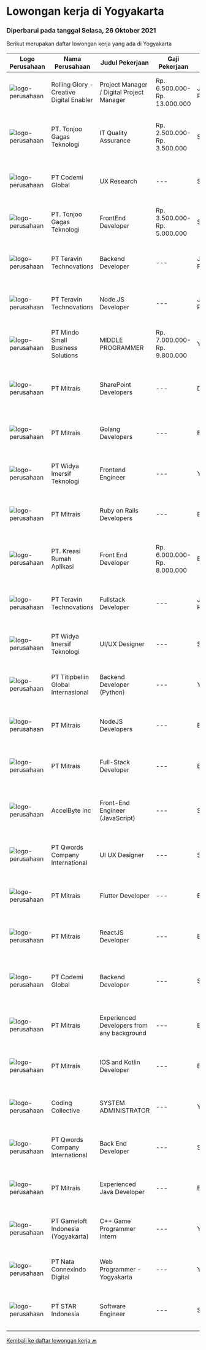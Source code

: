 
  # Lowongan kerja di Yogyakarta

  ### Diperbarui pada tanggal Selasa, 26 Oktober 2021

  Berikut merupakan daftar lowongan kerja yang ada di Yogyakarta

  |Logo Perusahaan | Nama Perusahaan | Judul Pekerjaan | Gaji Pekerjaan | Lokasi | Deskripsi | Tanggal diunggah | Pranala |
  | -------------- | --------------- | --------------- | --------- | --------- | -------------- | ------- | ----------- |
  |![logo-perusahaan](https://image-service-cdn.seek.com.au/102dca1c75fb558e6532d8df396235b956dd0e8e/ee4dce1061f3f616224767ad58cb2fc751b8d2dc)|Rolling Glory - Creative Digital Enabler|Project Manager / Digital Project Manager|Rp. 6.500.000-Rp. 13.000.000|Jakarta Raya|Rolling Glory is looking for a Project Manager role, who:  has experience in managing digital project and team to make sure the result is delivered in...|Senin, 25 Oktober 2021|https://www.jobstreet.co.id/id/job/project-manager-digital-project-manager-3667539?token=0~baa02511-acb5-4bd5-ab06-00f601e48821&sectionRank=1&jobId=jobstreet-id-job-3667539|
|![logo-perusahaan](https://image-service-cdn.seek.com.au/a083bcf6cafe02d372853a92180973ccc0b39376/ee4dce1061f3f616224767ad58cb2fc751b8d2dc)|PT. Tonjoo Gagas Teknologi|IT Quality Assurance|Rp. 2.500.000-Rp. 3.500.000|Sleman|✔ Requirement: Minimal berpendidikan Diploma (D3) / Sarjana (S1), lulusan teknik informatika atau sistem informasi diutamakan Usia maksimal 30 tahun....|Senin, 25 Oktober 2021|https://www.jobstreet.co.id/id/job/it-quality-assurance-3660374?token=0~baa02511-acb5-4bd5-ab06-00f601e48821&sectionRank=2&jobId=jobstreet-id-job-3660374|
|![logo-perusahaan](https://image-service-cdn.seek.com.au/8149326804c05fbb07b7e748fec1155fc8788f12/ee4dce1061f3f616224767ad58cb2fc751b8d2dc)|PT Codemi Global|UX Research|---|Sleman|Yogyakarya Placement.KEY RESPONSIBILITIES Mencari tau masalah yang dialami oleh user yang berkaitan dengan tactical (flow, bentuk design, tulisan di...|Senin, 25 Oktober 2021|https://www.jobstreet.co.id/id/job/ux-research-3653769?token=0~baa02511-acb5-4bd5-ab06-00f601e48821&sectionRank=3&jobId=jobstreet-id-job-3653769|
|![logo-perusahaan](https://image-service-cdn.seek.com.au/a083bcf6cafe02d372853a92180973ccc0b39376/ee4dce1061f3f616224767ad58cb2fc751b8d2dc)|PT. Tonjoo Gagas Teknologi|FrontEnd Developer|Rp. 3.500.000-Rp. 5.000.000|Sleman|✔ Kualifikasi: Minimal pendidikan Diploma (D3) / Sarjana (S1) Minimal Pengalaman 2 tahun di bidang Front-End Developer Menguasai secara tuntas: HTML,...|Senin, 25 Oktober 2021|https://www.jobstreet.co.id/id/job/frontend-developer-3660498?token=0~baa02511-acb5-4bd5-ab06-00f601e48821&sectionRank=4&jobId=jobstreet-id-job-3660498|
|![logo-perusahaan](https://image-service-cdn.seek.com.au/00c5fccd7e7da99c6c551506f244b709f37b24cb/ee4dce1061f3f616224767ad58cb2fc751b8d2dc)|PT Teravin Technovations|Backend Developer|---|Jakarta Raya|We are looking for a Java Developer with experience in building high-performing, scalable, enterprise-grade applications. You will be part of a...|Senin, 25 Oktober 2021|https://www.jobstreet.co.id/id/job/backend-developer-3667185?token=0~baa02511-acb5-4bd5-ab06-00f601e48821&sectionRank=5&jobId=jobstreet-id-job-3667185|
|![logo-perusahaan](https://image-service-cdn.seek.com.au/00c5fccd7e7da99c6c551506f244b709f37b24cb/ee4dce1061f3f616224767ad58cb2fc751b8d2dc)|PT Teravin Technovations|Node.JS Developer|---|Jakarta Pusat|Requirements: Minimum 1 year experience in using Node.Js Good in English Creative Person, problem solving, good attitude, eager to learn Able to...|Senin, 25 Oktober 2021|https://www.jobstreet.co.id/id/job/node-js-developer-3667187?token=0~baa02511-acb5-4bd5-ab06-00f601e48821&sectionRank=6&jobId=jobstreet-id-job-3667187|
|![logo-perusahaan](https://image-service-cdn.seek.com.au/a8b7414271193c78b34706ef4a735adc855d252d/ee4dce1061f3f616224767ad58cb2fc751b8d2dc)|PT Mindo Small Business Solutions|MIDDLE PROGRAMMER|Rp. 7.000.000-Rp. 9.800.000|Yogyakarta|Expertise in one of these programming languages is a must (python, PHP or Golang). Good analytical skills and ability to follow the...|Senin, 25 Oktober 2021|https://www.jobstreet.co.id/id/job/middle-programmer-3667753?token=0~baa02511-acb5-4bd5-ab06-00f601e48821&sectionRank=7&jobId=jobstreet-id-job-3667753|
|![logo-perusahaan](https://image-service-cdn.seek.com.au/969b0c47f133a1e0155056a5d964c63953dd6304/ee4dce1061f3f616224767ad58cb2fc751b8d2dc)|PT Mitrais|SharePoint Developers|---|Denpasar|Build your Career with Mitrais ! We're looking for experienced SharePoint Developers to be part of our team  What will you be doing? Develop REST APIs...|Selasa, 26 Oktober 2021|https://www.jobstreet.co.id/id/job/sharepoint-developers-3668382?token=0~baa02511-acb5-4bd5-ab06-00f601e48821&sectionRank=8&jobId=jobstreet-id-job-3668382|
|![logo-perusahaan](https://image-service-cdn.seek.com.au/969b0c47f133a1e0155056a5d964c63953dd6304/ee4dce1061f3f616224767ad58cb2fc751b8d2dc)|PT Mitrais|Golang Developers|---|Bali|Build your Career with Mitrais!We're looking for experienced Golang Developers to be part of our team. What will you be doing? Liaising with...|Minggu, 24 Oktober 2021|https://www.jobstreet.co.id/id/job/golang-developers-3659419?token=0~baa02511-acb5-4bd5-ab06-00f601e48821&sectionRank=9&jobId=jobstreet-id-job-3659419|
|![logo-perusahaan](https://image-service-cdn.seek.com.au/d13618e6117b623ed509a1d69a40fb81c7b188eb/ee4dce1061f3f616224767ad58cb2fc751b8d2dc)|PT Widya Imersif Teknologi|Frontend Engineer|---|Yogyakarta|Tanggung jawab: Menuliskan kode website menggunakan JavaScript, CSS atau HTML Memastikan tidak ada bug dalam website atau aplikasi yang sedang...|Minggu, 24 Oktober 2021|https://www.jobstreet.co.id/id/job/frontend-engineer-3660076?token=0~baa02511-acb5-4bd5-ab06-00f601e48821&sectionRank=10&jobId=jobstreet-id-job-3660076|
|![logo-perusahaan](https://image-service-cdn.seek.com.au/969b0c47f133a1e0155056a5d964c63953dd6304/ee4dce1061f3f616224767ad58cb2fc751b8d2dc)|PT Mitrais|Ruby on Rails Developers|---|Bali|Build your Career with Mitrais ! We're urgently looking for experienced Ruby On Rails  Developers to be part of our team for an immediate...|Minggu, 24 Oktober 2021|https://www.jobstreet.co.id/id/job/ruby-on-rails-developers-3659417?token=0~baa02511-acb5-4bd5-ab06-00f601e48821&sectionRank=11&jobId=jobstreet-id-job-3659417|
|![logo-perusahaan](https://image-service-cdn.seek.com.au/13f7466ed464c1e6442064fa0564efac70e6da12/ee4dce1061f3f616224767ad58cb2fc751b8d2dc)|PT. Kreasi Rumah Aplikasi|Front End Developer|Rp. 6.000.000-Rp. 8.000.000|Bantul|Memiliki pengalaman 2-5 tahun dalam pengembangan Front End Sangat memahami konsep HTML, CSS, dan Javascript Berpengalaman dalam menggunakan...|Minggu, 24 Oktober 2021|https://www.jobstreet.co.id/id/job/front-end-developer-3660179?token=0~baa02511-acb5-4bd5-ab06-00f601e48821&sectionRank=12&jobId=jobstreet-id-job-3660179|
|![logo-perusahaan](https://image-service-cdn.seek.com.au/00c5fccd7e7da99c6c551506f244b709f37b24cb/ee4dce1061f3f616224767ad58cb2fc751b8d2dc)|PT Teravin Technovations|Fullstack Developer|---|Jakarta Raya|We are looking for a Senior Java Developer with experience in building high-performing, scalable, enterprise-grade applications. You will be part of a...|Senin, 25 Oktober 2021|https://www.jobstreet.co.id/id/job/fullstack-developer-3667111?token=0~baa02511-acb5-4bd5-ab06-00f601e48821&sectionRank=13&jobId=jobstreet-id-job-3667111|
|![logo-perusahaan](https://image-service-cdn.seek.com.au/d13618e6117b623ed509a1d69a40fb81c7b188eb/ee4dce1061f3f616224767ad58cb2fc751b8d2dc)|PT Widya Imersif Teknologi|UI/UX Designer|---|Sleman|Job Description:1. Create an intuitive user interface for an embedded system2. Translate a wireframe/flow/idea into a usable user interface3. Create...|Minggu, 24 Oktober 2021|https://www.jobstreet.co.id/id/job/ui-ux-designer-3660084?token=0~baa02511-acb5-4bd5-ab06-00f601e48821&sectionRank=14&jobId=jobstreet-id-job-3660084|
|![logo-perusahaan](https://image-service-cdn.seek.com.au/46f2a6c5f5cdcf5443b0962389c0b472c3ea49f5/ee4dce1061f3f616224767ad58cb2fc751b8d2dc)|PT Titipbeliin Global Internasional|Backend Developer (Python)|---|Yogyakarta|Job Responsibilities:● Participate in the entire application lifecycle, focusing on coding and debugging● Write clean code to develop functional web...|Minggu, 24 Oktober 2021|https://www.jobstreet.co.id/id/job/backend-developer-python-3659545?token=0~baa02511-acb5-4bd5-ab06-00f601e48821&sectionRank=15&jobId=jobstreet-id-job-3659545|
|![logo-perusahaan](https://image-service-cdn.seek.com.au/969b0c47f133a1e0155056a5d964c63953dd6304/ee4dce1061f3f616224767ad58cb2fc751b8d2dc)|PT Mitrais|NodeJS Developers|---|Bali|Build your Career with Mitrais! We're urgently looking for experienced NodeJS Developers to be part of our team for an immediate start.Our client is a...|Minggu, 24 Oktober 2021|https://www.jobstreet.co.id/id/job/nodejs-developers-3659423?token=0~baa02511-acb5-4bd5-ab06-00f601e48821&sectionRank=16&jobId=jobstreet-id-job-3659423|
|![logo-perusahaan](https://image-service-cdn.seek.com.au/969b0c47f133a1e0155056a5d964c63953dd6304/ee4dce1061f3f616224767ad58cb2fc751b8d2dc)|PT Mitrais|Full-Stack Developer|---|Bali|Build your Career with Mitrais!  We're looking for experienced Full-Stack Developers to be part of our team. What will you be doing? Coding high...|Minggu, 24 Oktober 2021|https://www.jobstreet.co.id/id/job/full-stack-developer-3659418?token=0~baa02511-acb5-4bd5-ab06-00f601e48821&sectionRank=17&jobId=jobstreet-id-job-3659418|
|![logo-perusahaan](https://image-service-cdn.seek.com.au/a508426dbfc6bb61c009ce8091cfeb85ff532831/ee4dce1061f3f616224767ad58cb2fc751b8d2dc)|AccelByte Inc|Front-End Engineer (JavaScript)|---|Sleman|Come join us! We are a fast growing and well-funded U.S. based startup in Seattle, Washington with teams in Vancouver and San Francisco and a growing...|Minggu, 24 Oktober 2021|https://www.jobstreet.co.id/id/job/front-end-engineer-javascript-3659635?token=0~baa02511-acb5-4bd5-ab06-00f601e48821&sectionRank=18&jobId=jobstreet-id-job-3659635|
|![logo-perusahaan](https://image-service-cdn.seek.com.au/aea0d289c424aa6d3a94988c859ad854e0b0d758/ee4dce1061f3f616224767ad58cb2fc751b8d2dc)|PT Qwords Company International|UI UX Designer|---|Sleman|Job Descriptions : Develop an understanding of the end-users of the web or mobile application through research (user interviews, traffic data, etc)...|Senin, 25 Oktober 2021|https://www.jobstreet.co.id/id/job/ui-ux-designer-3666939?token=0~baa02511-acb5-4bd5-ab06-00f601e48821&sectionRank=19&jobId=jobstreet-id-job-3666939|
|![logo-perusahaan](https://image-service-cdn.seek.com.au/969b0c47f133a1e0155056a5d964c63953dd6304/ee4dce1061f3f616224767ad58cb2fc751b8d2dc)|PT Mitrais|Flutter Developer|---|Bali|Build your Career with Mitrais !  We're looking for experienced Flutter Developer to be part of our team. What will you be doing?  Liase with...|Minggu, 24 Oktober 2021|https://www.jobstreet.co.id/id/job/flutter-developer-3659431?token=0~baa02511-acb5-4bd5-ab06-00f601e48821&sectionRank=20&jobId=jobstreet-id-job-3659431|
|![logo-perusahaan](https://image-service-cdn.seek.com.au/969b0c47f133a1e0155056a5d964c63953dd6304/ee4dce1061f3f616224767ad58cb2fc751b8d2dc)|PT Mitrais|ReactJS Developer|---|Bali|We're urgently looking for experienced ReactJS Developers to be part of our team for an immediate start.Our client is a consultancy focused company...|Minggu, 24 Oktober 2021|https://www.jobstreet.co.id/id/job/reactjs-developer-3659420?token=0~baa02511-acb5-4bd5-ab06-00f601e48821&sectionRank=21&jobId=jobstreet-id-job-3659420|
|![logo-perusahaan](https://image-service-cdn.seek.com.au/8149326804c05fbb07b7e748fec1155fc8788f12/ee4dce1061f3f616224767ad58cb2fc751b8d2dc)|PT Codemi Global|Backend Developer|---|Sleman|Deskripsi pekerjaan Backend Developer Codemi, Yogyakarta Placement. Requiremenets: In-depth knowledge of at Go programming language In-depth knowledge...|Senin, 25 Oktober 2021|https://www.jobstreet.co.id/id/job/backend-developer-3653770?token=0~baa02511-acb5-4bd5-ab06-00f601e48821&sectionRank=22&jobId=jobstreet-id-job-3653770|
|![logo-perusahaan](https://image-service-cdn.seek.com.au/969b0c47f133a1e0155056a5d964c63953dd6304/ee4dce1061f3f616224767ad58cb2fc751b8d2dc)|PT Mitrais|Experienced Developers from any background|---|Bali|Build your Career with Mitrais !  We're looking for experienced Software Engineers from any background to be part of our team.  What will you...|Minggu, 24 Oktober 2021|https://www.jobstreet.co.id/id/job/experienced-developers-from-any-background-3659427?token=0~baa02511-acb5-4bd5-ab06-00f601e48821&sectionRank=23&jobId=jobstreet-id-job-3659427|
|![logo-perusahaan](https://image-service-cdn.seek.com.au/969b0c47f133a1e0155056a5d964c63953dd6304/ee4dce1061f3f616224767ad58cb2fc751b8d2dc)|PT Mitrais|IOS and Kotlin Developer|---|Bali|Build your Career with Mitrais !  We're looking for experienced iOS and Kotlin Developer to be part of our team. What will you be doing?  Liase with...|Minggu, 24 Oktober 2021|https://www.jobstreet.co.id/id/job/ios-and-kotlin-developer-3659432?token=0~baa02511-acb5-4bd5-ab06-00f601e48821&sectionRank=24&jobId=jobstreet-id-job-3659432|
|![logo-perusahaan](https://image-service-cdn.seek.com.au/173d90a4796b9060b32d48ba09d1cc3a5bacc8b1/ee4dce1061f3f616224767ad58cb2fc751b8d2dc)|Coding Collective|SYSTEM ADMINISTRATOR|---|Yogyakarta|DUTIES AND RESPONSIBILITIES :The successful applicant will carry out the following duties and responsibilities: Establish standards and best practice...|Rabu, 20 Oktober 2021|https://www.jobstreet.co.id/id/job/system-administrator-3663716?token=0~baa02511-acb5-4bd5-ab06-00f601e48821&sectionRank=25&jobId=jobstreet-id-job-3663716|
|![logo-perusahaan](https://image-service-cdn.seek.com.au/aea0d289c424aa6d3a94988c859ad854e0b0d758/ee4dce1061f3f616224767ad58cb2fc751b8d2dc)|PT Qwords Company International|Back End Developer|---|Sleman|Qwords is an IT company with more than 15 years of experience in providing hosting management, cloud &amp; data center solutions, and domain name...|Sabtu, 23 Oktober 2021|https://www.jobstreet.co.id/id/job/back-end-developer-3658434?token=0~baa02511-acb5-4bd5-ab06-00f601e48821&sectionRank=26&jobId=jobstreet-id-job-3658434|
|![logo-perusahaan](https://image-service-cdn.seek.com.au/969b0c47f133a1e0155056a5d964c63953dd6304/ee4dce1061f3f616224767ad58cb2fc751b8d2dc)|PT Mitrais|Experienced Java Developer|---|Bali|Build your Career with Mitrais!  We have clients who are urgently looking for Experienced Java developers for an immediate start. What will you be...|Minggu, 24 Oktober 2021|https://www.jobstreet.co.id/id/job/experienced-java-developer-3659426?token=0~baa02511-acb5-4bd5-ab06-00f601e48821&sectionRank=27&jobId=jobstreet-id-job-3659426|
|![logo-perusahaan](https://image-service-cdn.seek.com.au/e71d517696b76186b066fae7807098ca294c66fd/ee4dce1061f3f616224767ad58cb2fc751b8d2dc)|PT Gameloft Indonesia (Yogyakarta)|C++ Game Programmer Intern|---|Yogyakarta|You will take part in the full cycle development of mobile games from start to finish, in connection with Gameloft international teams in America,...|Kamis, 21 Oktober 2021|https://www.jobstreet.co.id/id/job/c-game-programmer-intern-3656128?token=0~baa02511-acb5-4bd5-ab06-00f601e48821&sectionRank=28&jobId=jobstreet-id-job-3656128|
|![logo-perusahaan](https://image-service-cdn.seek.com.au/8d0b5a38ccc2120b6fe64009f515525db626da97/ee4dce1061f3f616224767ad58cb2fc751b8d2dc)|PT Nata Connexindo Digital|Web Programmer - Yogyakarta|---|Yogyakarta|General Specification: Young passionate, maximal age 30 D3/S1 in Information Technology (Computer Science) with minimum IPK 3.00 Must be a creative,...|Kamis, 21 Oktober 2021|https://www.jobstreet.co.id/id/job/web-programmer-yogyakarta-3650078?token=0~baa02511-acb5-4bd5-ab06-00f601e48821&sectionRank=29&jobId=jobstreet-id-job-3650078|
|![logo-perusahaan](https://image-service-cdn.seek.com.au/d1ca07dca5d15717a9cf25e2384ec10d50f8fd48/ee4dce1061f3f616224767ad58cb2fc751b8d2dc)|PT STAR Indonesia|Software Engineer|---|Sleman|Job / Role description : Develops software solutions by studying information needs; conferring with users; studying systems flow, data usage, and work...|Kamis, 21 Oktober 2021|https://www.jobstreet.co.id/id/job/software-engineer-3664875?token=0~baa02511-acb5-4bd5-ab06-00f601e48821&sectionRank=30&jobId=jobstreet-id-job-3664875|


  [Kembali ke daftar lowongan kerja 🔙](../README.md#daftar-lowongan-kerja)
  